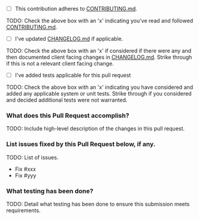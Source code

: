 - [ ] This contribution adheres to [CONTRIBUTING.md](https://github.com/ni/nimi-python/blob/master/CONTRIBUTING.md).

TODO: Check the above box with an 'x' indicating you've read and followed [CONTRIBUTING.md](https://github.com/ni/nimi-python/blob/master/CONTRIBUTING.md).

- [ ] I've updated [CHANGELOG.md](https://github.com/ni/nimi-python/blob/master/CHANGELOG.md) if applicable.

TODO: Check the above box with an 'x' if considered if there were any and then documented client facing changes in [CHANGELOG.md](https://github.com/ni/nimi-python/blob/master/CHANGELOG.md). Strike through if this is not a relevant client facing change.

- [ ] I've added tests applicable for this pull request

TODO: Check the above box with an 'x' indicating you have considered and added any applicable system or unit tests. Strike through if you considered and decided additional tests were not warranted.

### What does this Pull Request accomplish?

TODO: Include high-level description of the changes in this pull request.

### List issues fixed by this Pull Request below, if any.

TODO: List of issues.

* Fix #xxx
* Fix #yyy

### What testing has been done?

TODO: Detail what testing has been done to ensure this submission meets requirements.
